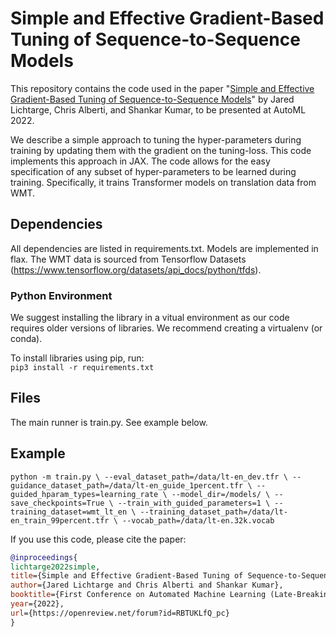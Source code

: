 # Simple and Effective Gradient-Based Tuning of Sequence-to-Sequence Models

This repository contains the code used in the paper "[Simple and Effective Gradient-Based Tuning of Sequence-to-Sequence Models](https://openreview.net/forum?id=RBTUKLfQ_pc)"
by Jared Lichtarge, Chris Alberti, and Shankar Kumar, to be presented at AutoML 2022.


We describe a simple approach to tuning the hyper-parameters during training by
updating them with the gradient on the tuning-loss. This code implements this
approach in JAX. The code allows for the easy specification of any subset of
hyper-parameters to be learned during training. Specifically, it trains
Transformer models on translation data from WMT.

## Dependencies

All dependencies are listed in requirements.txt. Models are implemented in flax.
The WMT data is sourced from Tensorflow Datasets (https://www.tensorflow.org/datasets/api_docs/python/tfds).

### Python Environment
We suggest installing the library in a vitual environment as our code requires older versions of libraries. We recommend creating a virtualenv (or conda).

To install libraries using pip, run: \
`pip3 install -r requirements.txt`

## Files

The main runner is train.py. See example below.

## Example

`python -m train.py \
--eval_dataset_path=/data/lt-en_dev.tfr \
--guidance_dataset_path=/data/lt-en_guide_1percent.tfr \
--guided_hparam_types=learning_rate \
--model_dir=/models/ \
--save_checkpoints=True \
--train_with_guided_parameters=1 \
--training_dataset=wmt_lt_en \
--training_dataset_path=/data/lt-en_train_99percent.tfr \
--vocab_path=/data/lt-en.32k.vocab`



If you use this code, please cite the paper:

```bibtex
@inproceedings{
lichtarge2022simple,
title={Simple and Effective Gradient-Based Tuning of Sequence-to-Sequence Models},
author={Jared Lichtarge and Chris Alberti and Shankar Kumar},
booktitle={First Conference on Automated Machine Learning (Late-Breaking Workshop)},
year={2022},
url={https://openreview.net/forum?id=RBTUKLfQ_pc}
}
```
